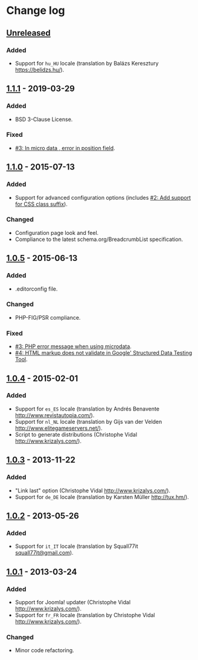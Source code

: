 Change log
==========

[Unreleased][unreleased]
------------------------

### Added
- Support for `hu_HU` locale (translation by Balázs Keresztury
<https://belidzs.hu/>).

[1.1.1] - 2019-03-29
--------------------

### Added
- BSD 3-Clause License.

### Fixed
- [#3: In micro data , error in position field][github-issue-3].

[1.1.0] - 2015-07-13
--------------------

### Added
- Support for advanced configuration options (includes [#2: Add support for CSS
class suffix][bitbucket-issue-2]).

### Changed
- Configuration page look and feel.
- Compliance to the latest schema.org/BreadcrumbList specification.

[1.0.5] - 2015-06-13
--------------------
### Added
- .editorconfig file.

### Changed
- PHP-FIG/PSR compliance.

### Fixed
- [#3: PHP error message when using microdata][bitbucket-issue-3].
- [#4: HTML markup does not validate in Google' Structured Data Testing
Tool][bitbucket-issue-4].

[1.0.4] - 2015-02-01
--------------------
### Added
- Support for `es_ES` locale (translation by Andrés Benavente
<http://www.revistautopia.com/>).
- Support for `nl_NL` locale (translation by Gijs van der Velden
<http://www.elitegameservers.net/>).
- Script to generate distributions (Christophe Vidal
<http://www.krizalys.com/>).

[1.0.3] - 2013-11-22
--------------------
### Added
- "Link last" option (Christophe Vidal <http://www.krizalys.com/>).
- Support for `de_DE` locale (translation by Karsten Müller <http://tux.hm/>).

[1.0.2] - 2013-05-26
--------------------
### Added
- Support for `it_IT` locale (translation by Squall77it
<squall77it@gmail.com>).

[1.0.1] - 2013-03-24
--------------------
### Added
- Support for Joomla! updater (Christophe Vidal <http://www.krizalys.com/>).
- Support for `fr_FR` locale (translation by Christophe Vidal
<http://www.krizalys.com/>).

### Changed
- Minor code refactoring.

[unreleased]:        https://github.com/krizalys/breadcrumbs/compare/1.1.1...HEAD
[1.1.1]:             https://github.com/krizalys/breadcrumbs/compare/1.1.0...1.1.1
[1.1.0]:             https://github.com/krizalys/breadcrumbs/compare/1.0.5...1.1.0
[1.0.5]:             https://github.com/krizalys/breadcrumbs/compare/1.0.4...1.0.5
[1.0.4]:             https://github.com/krizalys/breadcrumbs/compare/1.0.3...1.0.4
[1.0.3]:             https://github.com/krizalys/breadcrumbs/compare/1.0.2...1.0.3
[1.0.2]:             https://github.com/krizalys/breadcrumbs/compare/1.0.1...1.0.2
[1.0.1]:             https://github.com/krizalys/breadcrumbs/compare/1.0.0...1.0.1
[bitbucket-issue-2]: https://bitbucket.org/krizalys/breadcrumbs/issue/2/add-support-for-css-class-suffix
[bitbucket-issue-3]: https://bitbucket.org/krizalys/breadcrumbs/issue/3/php-error-message-when-using-microdata
[bitbucket-issue-4]: https://bitbucket.org/krizalys/breadcrumbs/issue/4/html-markup-does-not-validate-in-google
[github-issue-3]:    https://github.com/krizalys/breadcrumbs/issues/3
